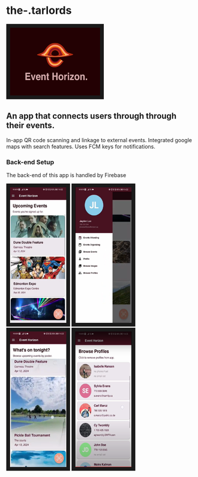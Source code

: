 # the-.tarlords
<a href="https://www.youtube.com/watch?v=p0VZrdQXKB4" target="_blank"><img src="https://github.com/mangoinatree/EventHorizon/blob/master/doc/eventHorizon_poster.png" 
alt="IMAGE ALT TEXT HERE" width="240" height="180" border="10" /></a>
## An app that connects users through through their events. 
<p>In-app QR code scanning and linkage to external events. Integrated google maps with search features. Uses FCM keys for notifications. </p>

### Back-end Setup
<p>The back-end of this app is handled by Firebase</p>
<p float="left">
<img src="https://github.com/mangoinatree/EventHorizon/blob/master/doc/Screenshot%20(53).png" 
alt="IMAGE ALT TEXT HERE" width="150" height="360" border="10" />
<img src="https://github.com/mangoinatree/EventHorizon/blob/master/doc/Screenshot%20(54).png" 
alt="IMAGE ALT TEXT HERE" width="150" height="360" border="10" />
<img src="https://github.com/mangoinatree/EventHorizon/blob/master/doc/Screenshot%20(55).png" 
alt="IMAGE ALT TEXT HERE" width="150" height="360" border="10" />
<img src="https://github.com/mangoinatree/EventHorizon/blob/master/doc/Screenshot%20(57).png" 
alt="IMAGE ALT TEXT HERE" width="150" height="360" border="10" />  
</p>


